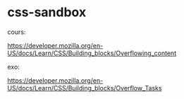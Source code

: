 # css-sandbox

cours:  

https://developer.mozilla.org/en-US/docs/Learn/CSS/Building_blocks/Overflowing_content

exo:  

https://developer.mozilla.org/en-US/docs/Learn/CSS/Building_blocks/Overflow_Tasks

